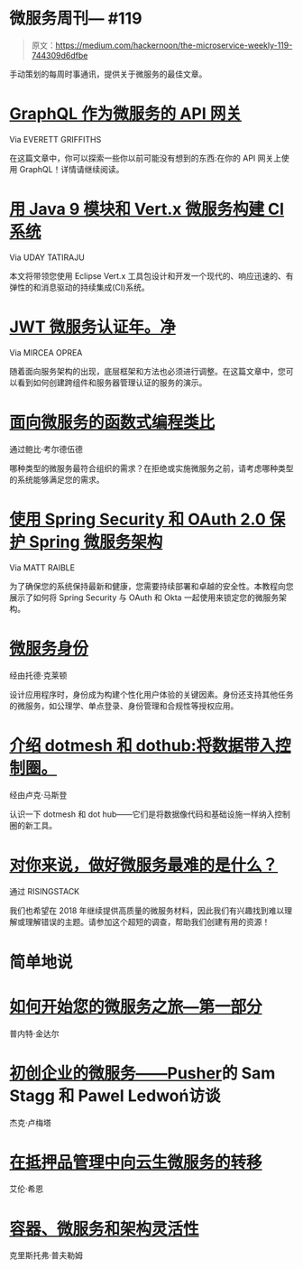 # 微服务周刊— #119

> 原文：<https://medium.com/hackernoon/the-microservice-weekly-119-744309d6dfbe>

手动策划的每周时事通讯，提供关于微服务的最佳文章。

# [GraphQL 作为微服务的 API 网关](https://dzone.com/articles/graphql-as-an-api-gateway-to-microservices?utm_source=microserviceweekly.com&utm_medium=email&utm_source=Microservice+Weekly&utm_campaign=cfc09b78e3-EMAIL_CAMPAIGN_2018_02_14&utm_medium=email&utm_term=0_7b3139f09c-cfc09b78e3-)

Via EVERETT GRIFFITHS

在这篇文章中，你可以探索一些你以前可能没有想到的东西:在你的 API 网关上使用 GraphQL！详情请继续阅读。

# [用 Java 9 模块和 Vert.x 微服务构建 CI 系统](https://www.infoq.com/articles/CIWithJava9VertX?utm_source=microserviceweekly.com&utm_medium=email&utm_source=Microservice+Weekly&utm_campaign=cfc09b78e3-EMAIL_CAMPAIGN_2018_02_14&utm_medium=email&utm_term=0_7b3139f09c-cfc09b78e3-)

Via UDAY TATIRAJU

本文将带领您使用 Eclipse Vert.x 工具包设计和开发一个现代的、响应迅速的、有弹性的和消息驱动的持续集成(CI)系统。

# [JWT 微服务认证年。净](https://www.red-gate.com/simple-talk/dotnet/c-programming/jwt-authentication-microservices-net/?utm_source=microserviceweekly.com&utm_medium=email&utm_source=Microservice+Weekly&utm_campaign=cfc09b78e3-EMAIL_CAMPAIGN_2018_02_14&utm_medium=email&utm_term=0_7b3139f09c-cfc09b78e3-)

Via MIRCEA OPREA

随着面向服务架构的出现，底层框架和方法也必须进行调整。在这篇文章中，您可以看到如何创建跨组件和服务器管理认证的服务的演示。

# [面向微服务的函数式编程类比](/capital-one-developers/toward-a-functional-programming-analogy-for-microservices-ba6f49b94ad?utm_source=microserviceweekly.com&utm_medium=email&utm_source=Microservice+Weekly&utm_campaign=cfc09b78e3-EMAIL_CAMPAIGN_2018_02_14&utm_medium=email&utm_term=0_7b3139f09c-cfc09b78e3-)

通过鲍比·考尔德伍德

哪种类型的微服务最符合组织的需求？在拒绝或实施微服务之前，请考虑哪种类型的系统能够满足您的需求。

# [使用 Spring Security 和 OAuth 2.0 保护 Spring 微服务架构](https://developer.okta.com/blog/2018/02/13/secure-spring-microservices-with-oauth?utm_source=microserviceweekly.com&utm_medium=email&utm_source=Microservice+Weekly&utm_campaign=cfc09b78e3-EMAIL_CAMPAIGN_2018_02_14&utm_medium=email&utm_term=0_7b3139f09c-cfc09b78e3-)

Via MATT RAIBLE

为了确保您的系统保持最新和健康，您需要持续部署和卓越的安全性。本教程向您展示了如何将 Spring Security 与 OAuth 和 Okta 一起使用来锁定您的微服务架构。

# [微服务身份](https://www.coreblox.com/blog/2018/2/identity-as-a-microservice?utm_source=microserviceweekly.com&utm_medium=email&utm_source=Microservice+Weekly&utm_campaign=cfc09b78e3-EMAIL_CAMPAIGN_2018_02_14&utm_medium=email&utm_term=0_7b3139f09c-cfc09b78e3-)

经由托德·克莱顿

设计应用程序时，身份成为构建个性化用户体验的关键因素。身份还支持其他任务的微服务，如公理学、单点登录、身份管理和合规性等授权应用。

# [介绍 dotmesh 和 dothub:将数据带入控制圈。](https://dotmesh.com/blog/introducing-dotmesh/?utm_source=microserviceweekly.com&utm_medium=email&utm_source=Microservice+Weekly&utm_campaign=cfc09b78e3-EMAIL_CAMPAIGN_2018_02_14&utm_medium=email&utm_term=0_7b3139f09c-cfc09b78e3-)

经由卢克·马斯登

认识一下 dotmesh 和 dot hub——它们是将数据像代码和基础设施一样纳入控制圈的新工具。

# [对你来说，做好微服务最难的是什么？](https://rstck.typeform.com/to/U3WPLS?utm_source=microserviceweekly.com&utm_medium=email&utm_source=Microservice+Weekly&utm_campaign=cfc09b78e3-EMAIL_CAMPAIGN_2018_02_14&utm_medium=email&utm_term=0_7b3139f09c-cfc09b78e3-)

通过 RISINGSTACK

我们也希望在 2018 年继续提供高质量的微服务材料，因此我们有兴趣找到难以理解或理解错误的主题。请参加这个超短的调查，帮助我们创建有用的资源！

# 简单地说

# [如何开始您的微服务之旅—第一部分](https://dzone.com/articles/how-i-started-my-journey-in-micro-services-and-how?utm_source=microserviceweekly.com&utm_medium=email&utm_source=Microservice+Weekly&utm_campaign=cfc09b78e3-EMAIL_CAMPAIGN_2018_02_14&utm_medium=email&utm_term=0_7b3139f09c-cfc09b78e3-)

普内特·金达尔

# [初创企业的微服务——Pusher](https://dev.to/jakelumetta/microservices-for-startups---an-interview-with-sam-stagg-and-pawel-ledwo-of-pusher--3cef?utm_source=microserviceweekly.com&utm_medium=email&utm_source=Microservice+Weekly&utm_campaign=cfc09b78e3-EMAIL_CAMPAIGN_2018_02_14&utm_medium=email&utm_term=0_7b3139f09c-cfc09b78e3-)的 Sam Stagg 和 Pawel Ledwoń访谈

杰克·卢梅塔

# [在抵押品管理中向云生微服务的转移](http://finadium.com/the-move-to-cloud-born-microservices-in-collateral-management/?utm_source=microserviceweekly.com&utm_medium=email&utm_source=Microservice+Weekly&utm_campaign=cfc09b78e3-EMAIL_CAMPAIGN_2018_02_14&utm_medium=email&utm_term=0_7b3139f09c-cfc09b78e3-)

艾伦·希恩

# [容器、微服务和架构灵活性](https://isg-one.com/consulting/consulting-detail/containers-microservices-and-architectural-agility?utm_source=microserviceweekly.com&utm_medium=email&utm_source=Microservice+Weekly&utm_campaign=cfc09b78e3-EMAIL_CAMPAIGN_2018_02_14&utm_medium=email&utm_term=0_7b3139f09c-cfc09b78e3-)

克里斯托弗·普夫勒姆